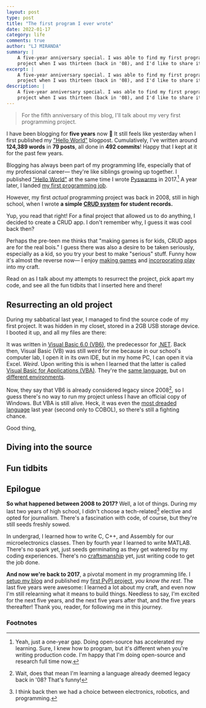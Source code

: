 ```yaml
---
layout: post
type: post
title: "The first program I ever wrote"
date: 2022-01-17
category: life
comments: true
author: "LJ MIRANDA"
summary: |
    A five-year anniversary special. I was able to find my first programming
    project when I was thirteen (back in '08), and I'd like to share it here!
excerpt: |
    A five-year anniversary special. I was able to find my first programming
    project when I was thirteen (back in '08), and I'd like to share it here!
description: |
    A five-year anniversary special. I was able to find my first programming
    project when I was thirteen (back in '08), and I'd like to share it here!
---
```


> For the fifth anniversary of this blog, I'll talk about my very first
> programming project.

<span class="firstcharacter">I</span> have been blogging for **five years** now
🎉 It still feels like yesterday when I first published my ["Hello
World"](/life/2017/01/16/hello-world/) blogpost. Cumulatively, I've written
around **124,389 words** in **79 posts**, all done in **492 commits**!  Happy
that I kept at it for the past few years.

Blogging has always been part of my programming life, especially that of my
professional career&mdash; they're like siblings growing up together. I
published ["Hello World"](/life/2017/01/16/hello-world/) at the same time I
wrote [Pyswarms](https://github.com/ljvmiranda921/pyswarms) in 2017.[^1] A year
later, I landed [my first programming job](https://thinkingmachin.es). 

However, my first *actual* programming project was back in 2008, still in high
school, when I wrote **a simple [CRUD
system](https://en.wikipedia.org/wiki/Create,_read,_update_and_delete) for
student records.**

<!-- screenshot of your program -->

Yup, you read that right! For a final project that allowed us to do anything, I
decided to create a CRUD app. I don't remember why, I guess it was cool back
then? 

<!-- screenshot of your report / weird diagram -->

Perhaps the pre-teen me thinks that "making games is for kids, CRUD apps are
for the real bois." I guess there was also a desire to be taken seriously,
especially as a kid, so you try your best to make "serious" stuff.  Funny how
it's almost the reverse now&mdash; I enjoy [making
games](/projects/2021/08/15/abyss/) and [incorporating
play](/life/2021/09/21/build-earn-play/) into my craft.

Read on as I talk about my attempts to resurrect the project, pick apart my
code, and see all the fun tidbits that I inserted here and there!

## Resurrecting an old project

During my sabbatical last year, I managed to find the source code of my first
project. It was hidden in my closet, stored in a 2GB USB storage device. I
booted it up, and all my files are there:

<!-- show directory screenshot -->

It was written in [Visual Basic 6.0
(VB6)](https://en.wikipedia.org/wiki/Visual_Basic_(classic)), the predecessor
for [.NET](https://en.wikipedia.org/wiki/Visual_Basic_.NET). Back then, Visual
Basic (VB) was still weird for me because in our school's computer lab, I open
it in its own IDE, but in my home PC, I can open it via Excel. *Weird*. Upon writing
this is when I learned that the latter is called [Visual Basic for Applications
(VBA)](https://en.wikipedia.org/wiki/Visual_Basic_for_Applications). They're
the [same language](http://msdn.microsoft.com/en-us/library/dd361851.aspx), but
on [different
environments](https://stackoverflow.com/questions/993300/difference-between-visual-basic-6-0-and-vba).

<!-- screenshot of what VB 6 looks like -->

Now, they say that VB6 is already considered legacy since 2008[^2], so I guess
there's no way to run my project unless I have an official copy of Windows.
But VBA is still alive. Heck, it was even the [most dreaded
language](https://insights.stackoverflow.com/survey/2021) last year (second
only to COBOL), so there's still a fighting chance.

Good thing, 

## Diving into the source


## Fun tidbits


## Epilogue


**So what happened between 2008 to 2017?** Well, a lot of things. During my
last two years of high school, I didn't choose a tech-related[^3] 
elective and opted for journalism. There's a fascination with code, of course,
but they're still seeds freshly sowed. 

In undergrad, I learned how to write C, C++, and Assembly for our
microelectronics classes. Then by fourth year I learned to write MATLAB.
There's no spark yet, just seeds germinating as they get watered by my coding
experiences. There's no [craftsmanship](/life/2019/10/15/on-craftsmanship/)
yet, just writing code to get the job done. 

**And now we're back to 2017**, a pivotal moment in my programming life. I
[setup my
blog](https://github.com/ljvmiranda921/ljvmiranda921.github.io/commit/5a107a575601952a5cbfea964cf9a23346b7fd20)
and published my [first PyPI project](https://pypi.org/project/pyswarms/), *you
know the rest*. The last five years were awesome: I learned a lot about my
craft, and even now I'm still relearning what it means to build things.
Needless to say, I'm excited for the next five years, and the next five years
after that, and the five years thereafter! Thank you, reader, for following me
in this journey.










### Footnotes

[^1]: Yeah, just a one-year gap. Doing open-source has accelerated my learning. Sure, I knew how to program, but it's different when you're writing production code. I'm happy that I'm doing open-source and research full time now.
[^2]: Wait, does that mean I'm learning a language already deemed legacy back in '08? That's funny!
[^3]: I think back then we had a choice between electronics, robotics, and programming. 
